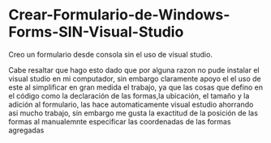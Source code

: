 # Crear-Formulario-de-Windows-Forms-SIN-Visual-Studio
Creo un formulario desde consola sin el uso de visual studio.

Cabe resaltar que hago esto dado que por alguna razon no pude instalar el visual studio en mi computador, sin embargo claramente apoyo el el uso de este al simplificar en gran medida el trabajo, ya que las cosas que defino en el código como la declaración de las formas,la ubicación, el tamaño y la adición al formulario, las hace automaticamente visual estudio ahorrando asi mucho trabajo, sin embargo me gusta la exactitud de la posición de las formas al manualemnte especificar las coordenadas de las formas agregadas
